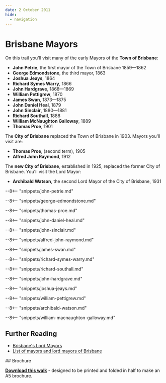 ```yaml
---
date: 2 October 2011
hide:
  - navigation
---
```


# Brisbane Mayors  

On this trail you'll visit many of the early Mayors of the **Town of Brisbane**: 

- **John Petrie**, the first mayor of the Town of Brisbane 1859—1862
- **George Edmondstone**, the third mayor, 1863
- **Joshua Jeays**, 1864
- **Richard Symes Warry**, 1866
- **John Hardgrave**, 1868—1869
- **William Pettigrew**, 1870
- **James Swan**, 1873—1875
- **John Daniel Heal**, 1879
- **John Sinclair**, 1880—1881
- **Richard Southall**, 1888
- **William McNaughton Galloway**, 1889
- **Thomas Proe**, 1901

The **City of Brisbane** replaced the Town of Brisbane in 1903. Mayors you'll visit are: 

- **Thomas Proe**, (second term), 1905
- **Alfred John Raymond**, 1912

The **new City of Brisbane**, established in 1925, replaced the former City of Brisbane. You'll visit the Lord Mayor: 

- **Archibald Watson**, the second Lord Mayor of the City of Brisbane, 1931

<!--

???+ Example "Directions" 

    - Start behind Canon Garland Place in Emma Miller Avenue. 
    - walking directions
              
    ![](../assets/john-petrie.jpg){ width="100" }

-->

--8<-- "snippets/john-petrie.md"

<!--

??? Example "Directions" 

    - walking directions 
              
    ![poke](../assets/george-edmondstone.jpg){ width="100" }

-->

--8<-- "snippets/george-edmondstone.md"

<!--
??? Example "Directions" 

    - walking directions
              
    ![](../assets/thomas-proe.jpg){ width="100" }

-->

--8<-- "snippets/thomas-proe.md"

<!--

??? Example "Directions" 

    - walking directions
              
    ![missing picture](../assets/john-daniel-heal.jpg){ width="100" }

-->

--8<-- "snippets/john-daniel-heal.md"

<!--

??? Example "Directions" 

    - walking directions
              
    ![missing picture](../assets/john-sinclair.jpg){ width="100" }

-->


--8<-- "snippets/john-sinclair.md"

<!--

??? Example "Directions" 

    - walking directions
              
    ![missing picture](../assets/alfred-john-raymond.jpg){ width="100" }

-->

--8<-- "snippets/alfred-john-raymond.md"

<!--

??? Example "Directions" 

    - walking directions
              
    ![](../assets/james-swan.jpg){ width="100" }

-->

--8<-- "snippets/james-swan.md"

<!--

??? Example "Directions" 

    - walking directions
              
    ![](../assets/richard-symes-warry.jpg){ width="100" }


-->


--8<-- "snippets/richard-symes-warry.md"

<!--

??? Example "Directions" 

    - walking directions
              
    ![](../assets/richard-southall.jpg){ width="100" }

-->

--8<-- "snippets/richard-southall.md"

<!--

??? Example "Directions" 

    - walking directions
              
    ![missing picture](../assets/john-hardgrave.jpg){ width="100" }

-->

--8<-- "snippets/john-hardgrave.md"

<!--

??? Example "Directions" 

    - walking directions
              
    ![missing picture](../assets/joshua-jeays.jpg){ width="100" }

-->

--8<-- "snippets/joshua-jeays.md"

<!--

??? Example "Directions" 

    - walking directions
              
    ![](../assets/william-pettigrew-headstone.jpg){ width="100" }

-->

--8<-- "snippets/william-pettigrew.md"

<!--

??? Example "Directions" 

    - needs picture
              
    ![](../assets/archibald-watson.jpg){ width="100" }
    
-->

--8<-- "snippets/archibald-watson.md"

<!--

??? Example "Directions" 

    At this point you can either: 
    
    - end the walk by continuing down the hill to the starting point.
    - visit William MacNaughton Galloway's grave in Portion 7a. To do this: 
      - Walk along Emma Miller Avenue to Charles Heaphy Drive.
      - Continue down Charles Heaphy Drive to the Shelter Shed.
      - Walk towards O'Doherty Avenue (previously 11th Avenue) and four graves along you'll find Ned Hanlon. 
      - Walk into Portion 7a about 4 sections, and you'll find...

    ![](../assets/william-macnaughton-galloway-headstone.jpg){ width="100" }
    
-->

--8<-- "snippets/william-macnaughton-galloway.md"

<!--
??? Example "Directions" 

    - Retrace your steps back to the starting point

-->

## Further Reading

- [Brisbane's Lord Mayors](https://www.brisbane.qld.gov.au/about-council/council-information-and-rates/council-history/brisbanes-lord-mayors)
- [List of mayors and lord mayors of Brisbane](https://en.wikipedia.org/wiki/List_of_mayors_and_lord_mayors_of_Brisbane)

<div class="noprint" markdown="1">
## Brochure

**[Download this walk](../assets/guides/brisbane-mayors.pdf)** - designed to be printed and folded in half to make an A5 brochure.
</div>
